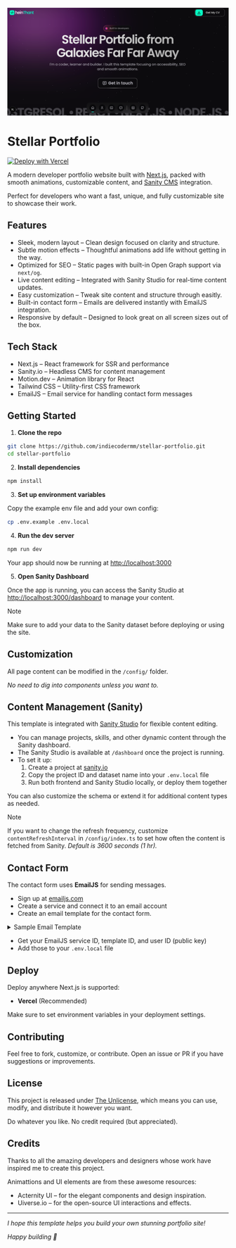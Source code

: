 ![Screenshot](/.github/screenshot.png)

# Stellar Portfolio

[![Deploy with Vercel](https://vercel.com/button)](https://vercel.com/new/git/external?repository-url=https://github.com/IndieCoderMM/stellar-portfolio)

A modern developer portfolio website built with [Next.js](https://nextjs.org), packed with smooth animations, customizable content, and [Sanity CMS](https://www.sanity.io) integration.

Perfect for developers who want a fast, unique, and fully customizable site to showcase their work.

## Features

- Sleek, modern layout – Clean design focused on clarity and structure.
- Subtle motion effects – Thoughtful animations add life without getting in the way.
- Optimized for SEO – Static pages with built-in Open Graph support via `next/og`.
- Live content editing – Integrated with Sanity Studio for real-time content updates.
- Easy customization – Tweak site content and structure through easitly.
- Built-in contact form – Emails are delivered instantly with EmailJS integration.
- Responsive by default – Designed to look great on all screen sizes out of the box.

## Tech Stack

- Next.js – React framework for SSR and performance
- Sanity.io – Headless CMS for content management
- Motion.dev – Animation library for React
- Tailwind CSS – Utility-first CSS framework
- EmailJS – Email service for handling contact form messages

## Getting Started

1. **Clone the repo**

```bash
git clone https://github.com/indiecodermm/stellar-portfolio.git
cd stellar-portfolio
```

2. **Install dependencies**

```bash
npm install
```

3. **Set up environment variables**

Copy the example env file and add your own config:

```bash
cp .env.example .env.local
```

4. **Run the dev server**

```bash
npm run dev
```

Your app should now be running at [http://localhost:3000](http://localhost:3000)

5. **Open Sanity Dashboard**

Once the app is running, you can access the Sanity Studio at [http://localhost:3000/dashboard](http://localhost:3000/dashboard) to manage your content.

> [!NOTE]
> Make sure to add your data to the Sanity dataset before deploying or using the site.

## Customization

All page content can be modified in the `/config/` folder.

_No need to dig into components unless you want to._

## Content Management (Sanity)

This template is integrated with [Sanity Studio](https://www.sanity.io/) for flexible content editing.

- You can manage projects, skills, and other dynamic content through the Sanity dashboard.
- The Sanity Studio is available at `/dashboard` once the project is running.
- To set it up:
  1. Create a project at [sanity.io](https://www.sanity.io/)
  2. Copy the project ID and dataset name into your `.env.local` file
  3. Run both frontend and Sanity Studio locally, or deploy them together

You can also customize the schema or extend it for additional content types as needed.

> [!NOTE]
> If you want to change the refresh frequency, customize `contentRefreshInterval` in `/config/index.ts` to set how often the content is fetched from Sanity. _Default is 3600 seconds (1 hr)._

## Contact Form

The contact form uses **EmailJS** for sending messages.

- Sign up at [emailjs.com](https://www.emailjs.com/)
- Create a service and connect it to an email account
- Create an email template for the contact form.

<details>

<summary>Sample Email Template</summary>

```
Hello,

You’ve received a new message from your website. Here’s what they had to say:

Name: {{name}}
Email: {{email}}

Message:
{{message}}
```

</details>

- Get your EmailJS service ID, template ID, and user ID (public key)
- Add those to your `.env.local` file

## Deploy

Deploy anywhere Next.js is supported:

- **Vercel** (Recommended)

Make sure to set environment variables in your deployment settings.

## Contributing

Feel free to fork, customize, or contribute. Open an issue or PR if you have suggestions or improvements.

## License

This project is released under [The Unlicense](https://unlicense.org/), which means you can use, modify, and distribute it however you want.

Do whatever you like. No credit required (but appreciated).

## Credits

Thanks to all the amazing developers and designers whose work have inspired me to create this project.

Animattions and UI elements are from these awesome resources:

- Acternity UI – for the elegant components and design inspiration.
- Uiverse.io – for the open-source UI interactions and effects.

---

_I hope this template helps you build your own stunning portfolio site!_

_Happy building 🚀_
